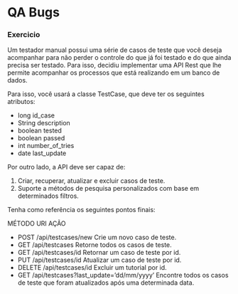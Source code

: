# QA Bugs

### Exercicio
Um testador manual possui uma série de casos de teste que você deseja acompanhar para
não perder o controle do que já foi testado e do que ainda precisa ser testado. Para isso,
decidiu implementar uma API Rest que lhe permite acompanhar os processos que está
realizando em um banco de dados.

Para isso, você usará a classe TestCase, que deve ter os seguintes atributos:
- long id_case
- String description
- boolean tested
- boolean passed
- int number_of_tries
- date last_update

Por outro lado, a API deve ser capaz de:
1. Criar, recuperar, atualizar e excluir casos de teste.
2. Suporte a métodos de pesquisa personalizados com base em determinados filtros.

Tenha como referência os seguintes pontos finais:

MÉTODO URI AÇÃO
- POST /api/testcases/new Crie um novo caso de teste.
- GET /api/testcases Retorne todos os casos de teste.
- GET /api/testcases/id Retornar um caso de teste por id.
- PUT /api/testcases/id Atualizar um caso de teste por id.
- DELETE /api/testcases/id Excluir um tutorial por id.
- GET /api/testcases?last_update=’dd/mm/yyyy’ Encontre todos os casos de teste que foram atualizados após uma determinada data.